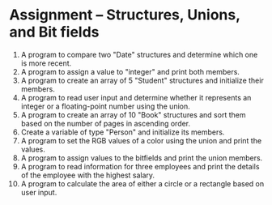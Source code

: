 # Assignment – Structures, Unions, and Bit fields

1. A program to compare two "Date" structures and determine which one is more recent.
2. A program to assign a value to "integer" and print both members.
3. A program to create an array of 5 "Student" structures and initialize their members.
4. A program to read user input and determine whether it represents an integer or a floating-point number using the union.
5. A program to create an array of 10 "Book" structures and sort them based on the number of pages in ascending order.
6. Create a variable of type "Person" and initialize its members.
7. A program to set the RGB values of a color using the union and print the values.
8. A program to assign values to the bitfields and print the union members.
9. A program to read information for three employees and print the details of the employee with the highest salary.
10. A program to calculate the area of either a circle or a rectangle based on user input.
